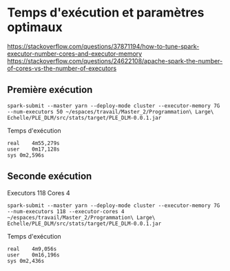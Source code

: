 # Temps d'exécution et paramètres optimaux

https://stackoverflow.com/questions/37871194/how-to-tune-spark-executor-number-cores-and-executor-memory
https://stackoverflow.com/questions/24622108/apache-spark-the-number-of-cores-vs-the-number-of-executors

## Première exécution

```
spark-submit --master yarn --deploy-mode cluster --executor-memory 7G --num-executors 50 ~/espaces/travail/Master_2/Programmation\ Large\ Echelle/PLE_DLM/src/stats/target/PLE_DLM-0.0.1.jar
```

Temps d'exécution

```
real	4m55,279s
user	0m17,128s
sys	0m2,596s
```

## Seconde exécution

Executors 118
Cores 4

```
spark-submit --master yarn --deploy-mode cluster --executor-memory 7G --num-executors 118 --executor-cores 4 ~/espaces/travail/Master_2/Programmation\ Large\ Echelle/PLE_DLM/src/stats/target/PLE_DLM-0.0.1.jar
```

Temps d'exécution

```
real	4m9,056s
user	0m16,196s
sys	0m2,436s
```


